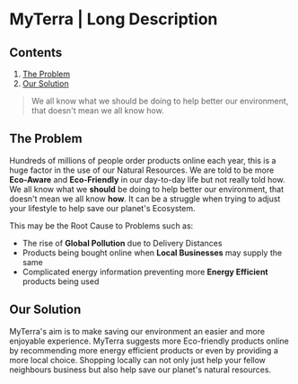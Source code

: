 # MyTerra | Long Description

## Contents

1. [The Problem](#the-problem)
1. [Our Solution](#our-solution)

> We all know what we should be doing to help better our environment, that doesn't mean we all know how.

## The Problem

Hundreds of millions of people order products online each year, this is a huge factor in the use of our Natural Resources. We are told to be more **Eco-Aware** and **Eco-Friendly** in our day-to-day life but not really told how. We all know what we **should** be doing to help better our environment, that doesn't mean we all know **how**. It can be a struggle when trying to adjust your lifestyle to help save our planet's Ecosystem.

This may be the Root Cause to Problems such as:

* The rise of **Global Pollution** due to Delivery Distances
* Products being bought online when **Local Businesses** may supply the same
* Complicated energy information preventing more **Energy Efficient** products being used

## Our Solution

MyTerra's aim is to make saving our environment an easier and more enjoyable experience. MyTerra suggests more Eco-friendly products online by recommending more energy efficient products or even by providing a more local choice. Shopping locally can not only just help your fellow neighbours business but also help save our planet's natural resources.